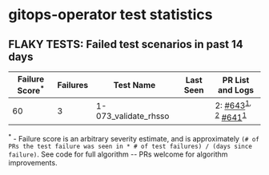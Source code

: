 # gitops-operator test statistics
## FLAKY TESTS: Failed test scenarios in past 14 days
| Failure Score<sup>*</sup> | Failures | Test Name | Last Seen | PR List and Logs 
|---|---|---|---|---|
| 60 | 3 | 1-073_validate_rhsso  |  | 2: [#643](https://github.com/redhat-developer/gitops-operator/pull//643)<sup>[1](https://storage.googleapis.com/origin-ci-test/pr-logs/pull/redhat-developer_gitops-operator/643/pull-ci-redhat-developer-gitops-operator-master-v4.14-kuttl-parallel/1747569040978612224/build-log.txt), [2](https://storage.googleapis.com/origin-ci-test/pr-logs/pull/redhat-developer_gitops-operator/643/pull-ci-redhat-developer-gitops-operator-master-v4.14-kuttl-parallel/1747604380435091456/build-log.txt)</sup> [#641](https://github.com/redhat-developer/gitops-operator/pull//641)<sup>[1](https://storage.googleapis.com/origin-ci-test/pr-logs/pull/redhat-developer_gitops-operator/641/pull-ci-redhat-developer-gitops-operator-master-v4.14-kuttl-parallel/1747132563488509952/build-log.txt)</sup> 



<sup>*</sup> - Failure score is an arbitrary severity estimate, and is approximately `(# of PRs the test failure was seen in * # of test failures) / (days since failure)`. See code for full algorithm -- PRs welcome for algorithm improvements.

